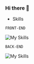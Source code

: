 ### Hi there 👋

<!--
**natthaphummm/natthaphummm** is a ✨ _special_ ✨ repository because its `README.md` (this file) appears on your GitHub profile.

Here are some ideas to get you started:

- 🔭 I’m currently working on ...
- 🌱 I’m currently learning ...
- 👯 I’m looking to collaborate on ...
- 🤔 I’m looking for help with ...
- 💬 Ask me about ...
- 📫 How to reach me: ...
- 😄 Pronouns: ...
- ⚡ Fun fact: ...
-->
- Skills

`FRONT-END`

![My Skills](https://skillicons.dev/icons?i=html,css,js,react)

`BACK-END`

![My Skills](https://skillicons.dev/icons?i=nodejs)
